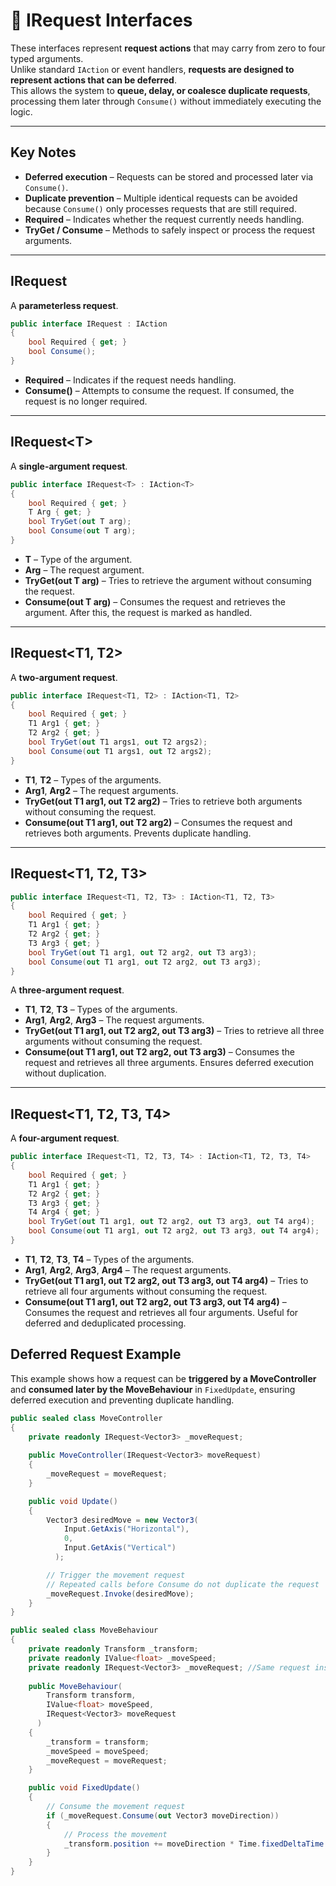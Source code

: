 # 🧩 IRequest Interfaces

These interfaces represent **request actions** that may carry from zero to four typed arguments.  
Unlike standard `IAction` or event handlers, **requests are designed to represent actions that can be deferred**.  
This allows the system to **queue, delay, or coalesce duplicate requests**, processing them later through `Consume()`
without immediately executing the logic.

---

## Key Notes

- **Deferred execution** – Requests can be stored and processed later via `Consume()`.
- **Duplicate prevention** – Multiple identical requests can be avoided because `Consume()` only processes requests that
  are still required.
- **Required** – Indicates whether the request currently needs handling.
- **TryGet / Consume** – Methods to safely inspect or process the request arguments.

---

## IRequest

A **parameterless request**.

```csharp
public interface IRequest : IAction
{
    bool Required { get; }
    bool Consume();
}
```

- **Required** – Indicates if the request needs handling.
- **Consume()** – Attempts to consume the request. If consumed, the request is no longer required.

---

## IRequest&lt;T&gt;

A **single-argument request**.

```csharp
public interface IRequest<T> : IAction<T>
{
    bool Required { get; }
    T Arg { get; }
    bool TryGet(out T arg);
    bool Consume(out T arg);
}
```

- **T** – Type of the argument.
- **Arg** – The request argument.
- **TryGet(out T arg)** – Tries to retrieve the argument without consuming the request.
- **Consume(out T arg)** – Consumes the request and retrieves the argument. After this, the request is marked as
  handled.

---

## IRequest<T1, T2>

A **two-argument request**.

```csharp
public interface IRequest<T1, T2> : IAction<T1, T2>
{
    bool Required { get; }
    T1 Arg1 { get; }
    T2 Arg2 { get; }
    bool TryGet(out T1 args1, out T2 args2);
    bool Consume(out T1 args1, out T2 args2);
}
```

- **T1**, **T2** – Types of the arguments.
- **Arg1**, **Arg2** – The request arguments.
- **TryGet(out T1 arg1, out T2 arg2)** – Tries to retrieve both arguments without consuming the request.
- **Consume(out T1 arg1, out T2 arg2)** – Consumes the request and retrieves both arguments. Prevents duplicate
  handling.

---

## IRequest<T1, T2, T3>

```csharp
public interface IRequest<T1, T2, T3> : IAction<T1, T2, T3>
{
    bool Required { get; }
    T1 Arg1 { get; }
    T2 Arg2 { get; }
    T3 Arg3 { get; }
    bool TryGet(out T1 arg1, out T2 arg2, out T3 arg3);
    bool Consume(out T1 arg1, out T2 arg2, out T3 arg3);
}
```

A **three-argument request**.

- **T1**, **T2**, **T3** – Types of the arguments.
- **Arg1**, **Arg2**, **Arg3** – The request arguments.
- **TryGet(out T1 arg1, out T2 arg2, out T3 arg3)** – Tries to retrieve all three arguments without consuming the
  request.
- **Consume(out T1 arg1, out T2 arg2, out T3 arg3)** – Consumes the request and retrieves all three arguments. Ensures
  deferred execution without duplication.

---

## IRequest<T1, T2, T3, T4>

A **four-argument request**.

```csharp
public interface IRequest<T1, T2, T3, T4> : IAction<T1, T2, T3, T4>
{
    bool Required { get; }
    T1 Arg1 { get; }
    T2 Arg2 { get; }
    T3 Arg3 { get; }
    T4 Arg4 { get; }
    bool TryGet(out T1 arg1, out T2 arg2, out T3 arg3, out T4 arg4);
    bool Consume(out T1 arg1, out T2 arg2, out T3 arg3, out T4 arg4);
}
```

- **T1**, **T2**, **T3**, **T4** – Types of the arguments.
- **Arg1**, **Arg2**, **Arg3**, **Arg4** – The request arguments.
- **TryGet(out T1 arg1, out T2 arg2, out T3 arg3, out T4 arg4)** – Tries to retrieve all four arguments without
  consuming the request.
- **Consume(out T1 arg1, out T2 arg2, out T3 arg3, out T4 arg4)** – Consumes the request and retrieves all four
  arguments. Useful for deferred and deduplicated processing.

## Deferred Request Example

This example shows how a request can be **triggered by a MoveController** and **consumed later by the MoveBehaviour** in
`FixedUpdate`, ensuring deferred execution and preventing duplicate handling.

```csharp
public sealed class MoveController 
{
    private readonly IRequest<Vector3> _moveRequest;
    
    public MoveController(IRequest<Vector3> moveRequest)
    {
        _moveRequest = moveRequest;
    }

    public void Update()
    {
        Vector3 desiredMove = new Vector3(
            Input.GetAxis("Horizontal"), 
            0,
            Input.GetAxis("Vertical")
          );

        // Trigger the movement request
        // Repeated calls before Consume do not duplicate the request
        _moveRequest.Invoke(desiredMove);
    }
}

public sealed class MoveBehaviour
{
    private readonly Transform _transform;
    private readonly IValue<float> _moveSpeed;
    private readonly IRequest<Vector3> _moveRequest; //Same request instance
    
    public MoveBehaviour(
        Transform transform,
        IValue<float> moveSpeed,
        IRequest<Vector3> moveRequest
      )
    {
        _transform = transform;
        _moveSpeed = moveSpeed;
        _moveRequest = moveRequest;
    }

    public void FixedUpdate()
    {
        // Consume the movement request
        if (_moveRequest.Consume(out Vector3 moveDirection))
        {
            // Process the movement
            _transform.position += moveDirection * Time.fixedDeltaTime * _moveSpeed.Value;
        }
    }
}
```